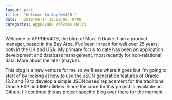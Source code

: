 ```yaml
---
layout: post
title:  "Welcome to AppDev4DB!"
date:   2018-06-14 18:00:00 -0700
categories: AppDev4DB Welcome Hello
---
```





Welcome to APPDEV4DB, the blog of Mark D Drake. I am a product manager, based in the Bay Area. I've been in tech for well over 25 years, both in the UK and USA.  My primary focus to date has been on application development and database management, most recently for non-relational data. More about me later (maybe).

This blog is a new venture for me so we'll see where it goes but I'm going to start of by looking at how to use the JSON generation features of Oracle 12.2 and 18 to develop a simple JSON based replacement for the traditional Oracle EXP and IMP utilities.  Since the code for this project is available on [Github](https://github.com/markddrake/JSONExchange), I'll continue this as project specific blog over [there](http://markddrake.github.io/JSONExchange) for the moment. 


